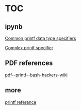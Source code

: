 
# TOC

## ipynb

[Common printf data type specifiers](./ipynb--common-printf-data-type-specifiers/README.md)

[Complex printf specifier](./ipynb--complex-printf-specifier/README.md)

## PDF references

[pdf--printf--bash-hackers-wiki](./pdf--printf--bash-hackers-wiki/README.md)

## more

[printf reference](./more/printf-references.md)